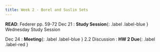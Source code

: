 ```yaml
---
title: Week 2 - Borel and Suslin Sets
---
```

**READ**: Federer pp. 59-72
Dec 21
: **Study Session**{: .label .label-blue } Wednesday Study Session
  
Dec 24
: **Meeting**{: .label .label-blue } 2.2 Discussion
: **HW 2 Due**{: .label .label-red }

